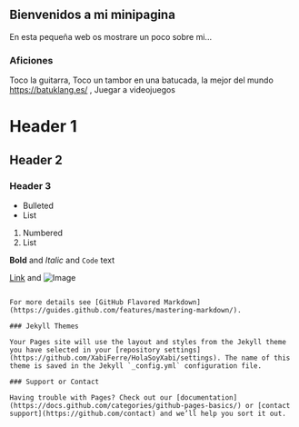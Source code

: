 ## Bienvenidos a mi minipagina

En esta pequeña web os mostrare un poco sobre mi...

### Aficiones

  Toco la guitarra, Toco un tambor en una batucada, la mejor del mundo https://batuklang.es/ , Juegar a videojuegos 
  
# Header 1
## Header 2
### Header 3

- Bulleted
- List

1. Numbered
2. List

**Bold** and _Italic_ and `Code` text

[Link](url) and ![Image](src)
```

For more details see [GitHub Flavored Markdown](https://guides.github.com/features/mastering-markdown/).

### Jekyll Themes

Your Pages site will use the layout and styles from the Jekyll theme you have selected in your [repository settings](https://github.com/XabiFerre/HolaSoyXabi/settings). The name of this theme is saved in the Jekyll `_config.yml` configuration file.

### Support or Contact

Having trouble with Pages? Check out our [documentation](https://docs.github.com/categories/github-pages-basics/) or [contact support](https://github.com/contact) and we’ll help you sort it out.
